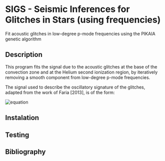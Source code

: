 # SIGS - Seismic Inferences for Glitches in Stars (using frequencies)

Fit acoustic glitches in low-degree p-mode frequencies using the PIKAIA genetic algorithm

## Description

This program fits the signal due to the acoustic glitches at the base of the convection zone and at the Helium second ionization region, by iteratively removing a smooth component from low-degree p-mode frequencies.

The signal used to describe the oscillatory signature of the glitches, adapted from the work of Faria [2013], is of the form:

![equation](http://mathurl.com/za59qy2.png?raw=true)

## Instalation

## Testing

## Bibliography